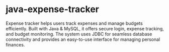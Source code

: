 # java-expense-tracker
Expense tracker helps users track expenses and manage budgets efficiently. Built with Java &amp; MySQL, it offers secure login, expense tracking, and budget monitoring. The system uses JDBC for seamless database connectivity and provides an easy-to-use interface for managing personal finances.
